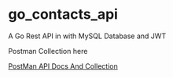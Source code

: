 # go_contacts_api
A Go Rest API in with MySQL Database and JWT

Postman Collection here 

[PostMan API Docs And Collection](https://documenter.getpostman.com/view/5756370/SVYruKML?version=latest)




